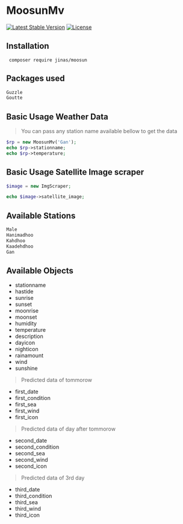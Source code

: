 # MoosunMv

[![Latest Stable Version](https://poser.pugx.org/jinas/moosun/v/stable)](https://packagist.org/packages/jinas/moosun)
[![License](https://poser.pugx.org/jinas/moosun/license)](https://packagist.org/packages/jinas/moosun)

## Installation

```shell
 composer require jinas/moosun
```

## Packages used

```cmd
Guzzle
Goutte
```

## Basic Usage Weather Data

> You can pass any station name available bellow to get the data

```php
$rp = new MoosunMv('Gan');
echo $rp->stationname;
echo $rp->temperature;
```

## Basic Usage Satellite Image scraper

```php
$image = new ImgScraper;

echo $image->satellite_image;
```

## Available Stations

```cmd
Male
Hanimadhoo
Kahdhoo
Kaadehdhoo
Gan
```

## Available Objects

* stationname
* hastide
* sunrise
* sunset
* moonrise
* moonset
* humidity
* temperature
* description
* dayicon
* nighticon
* rainamount
* wind
* sunshine

> Predicted data of tommorow

* first_date
* first_condition
* first_sea
* first_wind
* first_icon

 > Predicted data of day after tommorow

* second_date
* second_condition
* second_sea
* second_wind
* second_icon

> Predicted data of 3rd day

* third_date
* third_condition
* third_sea
* third_wind
* third_icon
